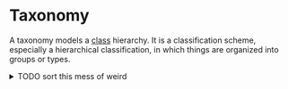 # Taxonomy

A taxonomy models a [class](class.md) hierarchy. It is a classification scheme, especially a hierarchical classification, in which things are organized into groups or types.



<details>

<summary>TODO sort this mess of weird</summary>

Describes the relationship between different classes. What something “IS” rather than “HAS” (like in an ontology)

Hierarchical organization of data where domain knowledge is stored

It is a classification of a subject, generally with a hierarchical structure

Formalizes the hierarchical relationships among concepts and specifies the term to be used to refer to each; it prescribes structure and terminology \[references]

What’s the difference between taxonomy and ontology? Do we need both??&#x20;

</details>

